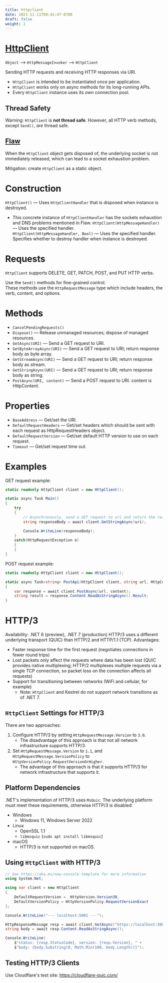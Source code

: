```yaml
---
title: httpclient
date: 2021-11-11T09:41:47-0700
draft: false
weight: 1
---
```

# [HttpClient](https://docs.microsoft.com/en-us/dotnet/api/system.net.http.httpclient?view=net-6.0)
`Object` –> `HttpMessageInvoker` –> `HttpClient`  

Sending HTTP requests and receiving HTTP responses via URI.
- `HttpClient` is intended to be instantiated once per application.
- `HttpClient` works only on async methods for its long-running APIs.
- Every `HttpClient` instance uses its own connection pool.

## Thread Safety
<r>Warning</r>:  `HttpClient` is **not thread safe**. However, all HTTP verb methods, except `Send()`, *are* thread safe.

## [Flaw](https://docs.microsoft.com/en-us/dotnet/architecture/microservices/implement-resilient-applications/use-httpclientfactory-to-implement-resilient-http-requests)
When the `HttpClient` object gets disposed of, the underlying socket is not immediately released, which can lead to a socket exhaustion problem.

Mitigation: create `HttpClient` as a static object.

# Construction
`HttpClient()` — Uses `HttpClientHandler` that is disposed when instance is destroyed.
- This concrete instance of `HttpClientHandler` has the sockets exhaustion and DNS problems mentioned in Flaw.
`HttpClient(HttpMessageHandler)` — Uses the specified handler.  
`HttpClient(HttpMessageHandler, Bool)` — Uses the specified handler. Specifies whether to destroy handler when instance is destroyed.

# Requests
`HttpClient` supports DELETE, GET, PATCH, POST, and PUT HTTP verbs.

Use the `Send()` methods for fine-grained control.  
These methods use the `HttpRequestMessage` type which include headers, the verb, content, and options.  

# Methods
- `CancelPendingRequests()`
- `Dispose()` — Release unmanaged resources; dispose of managed resources.  
- `GetAsync(URI)` — Send a GET request to URI.  
- `GetByteArrayAsync(URI)` — Send a GET request to URI; return response body as byte array.  
- `GetStreamAsync(URI)` — Send a GET request to URI; return response body as stream.  
- `GetStringAsync(URI)` — Send a GET request to URI; return response body as string.  
- `PostAsync(URI, content)` — Send a POST request to URI. content is HttpContent.  

# Properties
- `BaseAddress` — Get/set the URI.
- `DefaultRequestHeaders` — Get/set headers which should be sent with each request as HttpRequestHeaders object.
- `DefaultRequestVersion` — Get/set default HTTP version to use on each request.
- `Timeout` — Get/set request time out.

# Examples 
GET request example:
```cs
static readonly HttpClient client = new HttpClient();

static async Task Main() 
{
    try
    {
        // Asynchronously, send a GET request to uri and return the response body as a string.
        string responseBody = await client.GetStringAsync(uri);

        Console.WriteLine(responseBody);
    }
    catch(HttpRequestException e) 
    {
    }
}
```

POST request example:
```cs
static readonly HttpClient client = new HttpClient();

static async Task<string> PostApi(HttpClient client, string url, HttpContent content) 
{
    var response = await client.PostAsync(url, content);
    string result = response.Content.ReadAsStringAsync().Result;
}
```

# HTTP/3
<g>Availability: .NET 6 (preview), .NET 7 (production)</g>
HTTP/3 uses a different underlying transport (QUIC) than HTTP/2 and HTTP/1.1 (TCP).  Advantages:
- Faster response time for the first request (negotiates connections in fewer round trips)
- Lost packets only affect the requests where data has been lost (QUIC provides native multiplexing; HTTP/2 multiplexes multiple requests via a single TCP connection, so packet loss on the connection affects all requests)
- Support for transitioning between networks (WiFi and cellular, for example)
  - <o>Note</o>: `HttpClient` and Kestrel do not support network transitions as of .NET 7.

## `HttpClient` Settings for HTTP/3
There are two approaches:
1. Configure HTTP/3 by setting `HttpRequestMessage.Version` to `3.0`.
   * The disadvantage of this approach is that not all network infrastructure supports HTTP/3.
2. Set `HttpRequestMessage.Version` to `1.1`, and `HttpRequestMessage.VersionPolicy` to `HttpVersionPolicy.RequestVersionOrHigher`.
   * The advantage of this approach is that it supports HTTP/3 for network infrastructure that supports it.

## Platform Dependencies
.NET's implementation of HTTP/3 uses `MsQuic`.  The underlying platform must meet these requirements, otherwise HTTP/3 is disabled:
- Windows
  - Windows 11, Windows Server 2022
- Linux
  - OpenSSL 1.1
  - `libmsquic` (`sudo apt install libmsquic`)
- macOS
  - HTTP/3 is not supported on macOS.

## Using `HttpClient` with HTTP/3
```cs
// See https://aka.ms/new-console-template for more information
using System.Net;

using var client = new HttpClient
{
    DefaultRequestVersion =  HttpVersion.Version30,
    DefaultVersionPolicy = HttpVersionPolicy.RequestVersionExact
};

Console.WriteLine("--- localhost:5001 ---");

HttpResponseMessage resp = await client.GetAsync("https://localhost:5001/");
string body = await resp.Content.ReadAsStringAsync();

Console.WriteLine(
    $"status: {resp.StatusCode}, version: {resp.Version}, " +
    $"body: {body.Substring(0, Math.Min(100, body.Length))}");
```

## Testing HTTP/3 Clients
Use Cloudflare's test site: https://cloudflare-quic.com/
